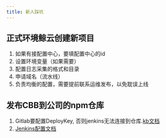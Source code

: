 ```yaml
---
title: 新人踩坑
---
```


## 正式环境鲸云创建新项目

1. 如果有接配置中心，要填配置中心的id
2. 设置环境变量（如果需要）
3. 配置日志采集的格式和目录
4. 申请域名（流水线）
5. 负责均衡的配置，需要提前联系运维发布，以免耽误上线

## 发布CBB到公司的npm仓库

1. Gitlab要配置DeployKey, 否则jenkins无法连接到仓库.[kb文档](https://kb.cvte.com/pages/viewpage.action?pageId=7307451)
2. [Jenkins配置文档](https://kb.cvte.com/pages/viewpage.action?pageId=79143012)
